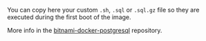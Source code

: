 You can copy here your custom `.sh`, `.sql` or `.sql.gz` file so they are executed during the first boot of the image.

More info in the [bitnami-docker-postgresql](https://github.com/bitnami/bitnami-docker-postgresql#initializing-a-new-instance) repository.
